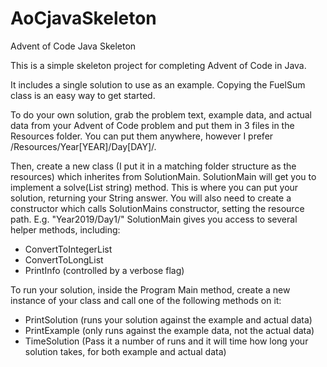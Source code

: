 # AoCjavaSkeleton
Advent of Code Java Skeleton

This is a simple skeleton project for completing Advent of Code in Java.

It includes a single solution to use as an example. Copying the FuelSum class is an easy way to get started.

To do your own solution, grab the problem text, example data, and actual data from your Advent of Code problem and put them in 3 files in the Resources folder. You can put them anywhere, however I prefer /Resources/Year[YEAR]/Day[DAY]/.

Then, create a new class (I put it in a matching folder structure as the resources) which inherites from SolutionMain. SolutionMain will get you to implement a solve(List string) method. This is where you can put your solution, returning your String answer. You will also need to create a constructor which calls SolutionMains constructor, setting the resource path. E.g. "Year2019/Day1/" SolutionMain gives you access to several helper methods, including:
 - ConvertToIntegerList
 - ConvertToLongList
 - PrintInfo (controlled by a verbose flag)

To run your solution, inside the Program Main method, create a new instance of your class and call one of the following methods on it:
 - PrintSolution (runs your solution against the example and actual data)
 - PrintExample (only runs against the example data, not the actual data)
 - TimeSolution (Pass it a number of runs and it will time how long your solution takes, for both example and actual data)
